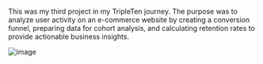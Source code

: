 This was my third project in my TripleTen journey. The purpose was to analyze user activity on an e-commerce website by creating a conversion funnel, preparing data for cohort analysis, and calculating retention rates to provide actionable business insights.

![image](https://github.com/user-attachments/assets/e8bdfbc2-432e-4773-a031-8fcf132040cc)
